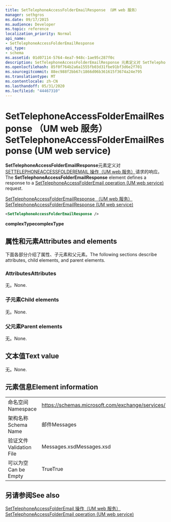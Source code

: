 ```yaml
---
title: SetTelephoneAccessFolderEmailResponse （UM web 服务）
manager: sethgros
ms.date: 09/17/2015
ms.audience: Developer
ms.topic: reference
localization_priority: Normal
api_name:
- SetTelephoneAccessFolderEmailResponse
api_type:
- schema
ms.assetid: 01d07114-5764-4ea7-948c-1ae95c287f0c
description: SetTelephoneAccessFolderEmailResponse 元素定义对 SetTelephoneAccessFolderEmail 操作（UM web 服务）请求的响应。
ms.openlocfilehash: 85f0f764b2a6a1555fb03d31fbe91bf3d6e2f701
ms.sourcegitcommit: 88ec988f2bb67c1866d06b361615f3674a24e795
ms.translationtype: MT
ms.contentlocale: zh-CN
ms.lasthandoff: 05/31/2020
ms.locfileid: "44467310"
---
```

# <a name="settelephoneaccessfolderemailresponse-um-web-service"></a><span data-ttu-id="ad82f-103">SetTelephoneAccessFolderEmailResponse （UM web 服务）</span><span class="sxs-lookup"><span data-stu-id="ad82f-103">SetTelephoneAccessFolderEmailResponse (UM web service)</span></span>

<span data-ttu-id="ad82f-104">**SetTelephoneAccessFolderEmailResponse**元素定义对[SETTELEPHONEACCESSFOLDEREMAIL 操作（UM web 服务）](settelephoneaccessfolderemail-operation-um-web-service.md)请求的响应。</span><span class="sxs-lookup"><span data-stu-id="ad82f-104">The **SetTelephoneAccessFolderEmailResponse** element defines a response to a [SetTelephoneAccessFolderEmail operation (UM web service)](settelephoneaccessfolderemail-operation-um-web-service.md) request.</span></span> 
  
[<span data-ttu-id="ad82f-105">SetTelephoneAccessFolderEmailResponse （UM web 服务）</span><span class="sxs-lookup"><span data-stu-id="ad82f-105">SetTelephoneAccessFolderEmailResponse (UM web service)</span></span>](settelephoneaccessfolderemailresponse-um-web-service.md)
  
```xml
<SetTelephoneAccessFolderEmailResponse />
```

 <span data-ttu-id="ad82f-106">**complexType**</span><span class="sxs-lookup"><span data-stu-id="ad82f-106">**complexType**</span></span>
## <a name="attributes-and-elements"></a><span data-ttu-id="ad82f-107">属性和元素</span><span class="sxs-lookup"><span data-stu-id="ad82f-107">Attributes and elements</span></span>

<span data-ttu-id="ad82f-108">下面各部分介绍了属性、子元素和父元素。</span><span class="sxs-lookup"><span data-stu-id="ad82f-108">The following sections describe attributes, child elements, and parent elements.</span></span>
  
### <a name="attributes"></a><span data-ttu-id="ad82f-109">Attributes</span><span class="sxs-lookup"><span data-stu-id="ad82f-109">Attributes</span></span>

<span data-ttu-id="ad82f-110">无。</span><span class="sxs-lookup"><span data-stu-id="ad82f-110">None.</span></span>
  
### <a name="child-elements"></a><span data-ttu-id="ad82f-111">子元素</span><span class="sxs-lookup"><span data-stu-id="ad82f-111">Child elements</span></span>

<span data-ttu-id="ad82f-112">无。</span><span class="sxs-lookup"><span data-stu-id="ad82f-112">None.</span></span>
  
### <a name="parent-elements"></a><span data-ttu-id="ad82f-113">父元素</span><span class="sxs-lookup"><span data-stu-id="ad82f-113">Parent elements</span></span>

<span data-ttu-id="ad82f-114">无。</span><span class="sxs-lookup"><span data-stu-id="ad82f-114">None.</span></span>
  
## <a name="text-value"></a><span data-ttu-id="ad82f-115">文本值</span><span class="sxs-lookup"><span data-stu-id="ad82f-115">Text value</span></span>

<span data-ttu-id="ad82f-116">无。</span><span class="sxs-lookup"><span data-stu-id="ad82f-116">None.</span></span>
  
## <a name="element-information"></a><span data-ttu-id="ad82f-117">元素信息</span><span class="sxs-lookup"><span data-stu-id="ad82f-117">Element information</span></span>

|||
|:-----|:-----|
|<span data-ttu-id="ad82f-118">命名空间</span><span class="sxs-lookup"><span data-stu-id="ad82f-118">Namespace</span></span>  <br/> |https://schemas.microsoft.com/exchange/services/2006/messages  <br/> |
|<span data-ttu-id="ad82f-119">架构名称</span><span class="sxs-lookup"><span data-stu-id="ad82f-119">Schema Name</span></span>  <br/> |<span data-ttu-id="ad82f-120">邮件</span><span class="sxs-lookup"><span data-stu-id="ad82f-120">Messages</span></span>  <br/> |
|<span data-ttu-id="ad82f-121">验证文件</span><span class="sxs-lookup"><span data-stu-id="ad82f-121">Validation File</span></span>  <br/> |<span data-ttu-id="ad82f-122">Messages.xsd</span><span class="sxs-lookup"><span data-stu-id="ad82f-122">Messages.xsd</span></span>  <br/> |
|<span data-ttu-id="ad82f-123">可以为空</span><span class="sxs-lookup"><span data-stu-id="ad82f-123">Can be Empty</span></span>  <br/> |<span data-ttu-id="ad82f-124">True</span><span class="sxs-lookup"><span data-stu-id="ad82f-124">True</span></span>  <br/> |
   
## <a name="see-also"></a><span data-ttu-id="ad82f-125">另请参阅</span><span class="sxs-lookup"><span data-stu-id="ad82f-125">See also</span></span>



[<span data-ttu-id="ad82f-126">SetTelephoneAccessFolderEmail 操作（UM web 服务）</span><span class="sxs-lookup"><span data-stu-id="ad82f-126">SetTelephoneAccessFolderEmail operation (UM web service)</span></span>](settelephoneaccessfolderemail-operation-um-web-service.md)

